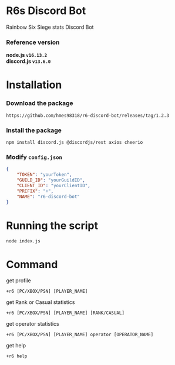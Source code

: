 # R6s Discord Bot
Rainbow Six Siege stats Discord Bot   

### Reference version  
**node.js  `v16.13.2`**  
**discord.js  `v13.6.0`**  
  
  
  
# Installation

### Download the package
```
https://github.com/hmes98318/r6-discord-bot/releases/tag/1.2.3
```

### Install the package
```
npm install discord.js @discordjs/rest axios cheerio  
```

### Modify `config.json`
```json
{
    "TOKEN": "yourToken",
    "GUILD_ID": "yourGuildID",
    "CLIENT_ID": "yourClientID",
    "PREFIX": "+",
    "NAME": "r6-discord-bot"
}
```

# Running the script 

```
node index.js
```

# Command

get profile
```
+r6 [PC/XBOX/PSN] [PLAYER_NAME]
```

get Rank or Casual statistics
```
+r6 [PC/XBOX/PSN] [PLAYER_NAME] [RANK/CASUAL]
```

get operator statistics
```
+r6 [PC/XBOX/PSN] [PLAYER_NAME] operator [OPERATOR_NAME]
```

get help
```
+r6 help
```







